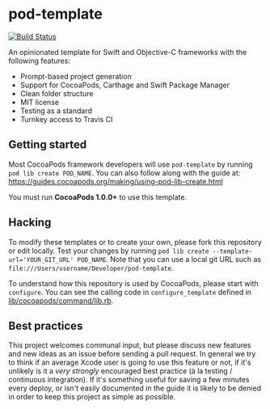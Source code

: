 pod-template
============

[![Build Status](https://travis-ci.org/fulldecent/pod-template.svg?branch=master)](https://travis-ci.org/fulldecent/pod-template)

An opinionated template for Swift and Objective-C frameworks with the following features:

- Prompt-based project generation
- Support for CocoaPods, Carthage and Swift Package Manager
- Clean folder structure
- MIT license
- Testing as a standard
- Turnkey access to Travis CI


## Getting started

Most CocoaPods framework developers will use `pod-template` by running `pod lib create POD_NAME`. You can also follow along with the guide at: https://guides.cocoapods.org/making/using-pod-lib-create.html

You must run **CocoaPods 1.0.0+** to use this template.


## Hacking

To modify these templates or to create your own, please fork this repository or edit locally. Test your changes by running `pod lib create --template-url='YOUR_GIT_URL' POD_NAME`. Note that you can use a local git URL such as `file:///Users/username/Developer/pod-template`.

To understand how this repository is used by CocoaPods, please start with `configure`. You can see the calling code in `configure_template` defined in [lib/cocoapods/command/lib.rb](https://github.com/CocoaPods/CocoaPods/blob/master/lib/cocoapods/command/lib.rb).


## Best practices

This project welcomes communal input, but please discuss new features and new ideas as an issue before sending a pull request. In general we try to think if an average Xcode user is going to use this feature or not, if it's unlikely is it a _very strongly_ encouraged best practice (à la testing / continuous integration). If it's something useful for saving a few minutes every deploy, or isn't easily documented in the guide it is likely to be denied in order to keep this project as simple as possible.
